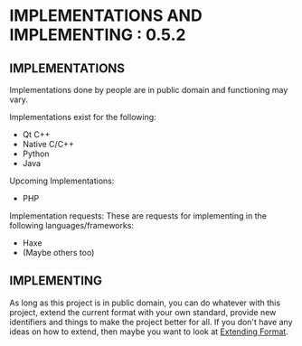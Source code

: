 # IMPLEMENTATIONS AND IMPLEMENTING : 0.5.2
## IMPLEMENTATIONS
Implementations done by people are in public domain and functioning may vary.

Implementations exist for the following:
-  Qt C++
-  Native C/C++
-  Python
-  Java

Upcoming Implementations:
-  PHP

Implementation requests:
These are requests for implementing in the following languages/frameworks:
-  Haxe
-  (Maybe others too)


## IMPLEMENTING
As long as this project is in public domain, you can do whatever with this project, extend the current format with your own standard, provide new identifiers and things to make the project better for all. If you don't have any ideas on how to extend, then maybe you want to look at [Extending Format](extend.md).
